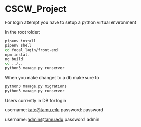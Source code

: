 # CSCW_Project

For login attempt you have to setup a python virtual environment

In the root folder:
```bash
pipenv install
pipenv shell
cd focal_login/front-end
npm install
ng build
cd ../..
python3 manage.py runserver
```

When you make changes to a db make sure to 

```bash
python3 manage.py migrations
python3 manage.py runserver

```
Users currently in DB for login

username: kate@tamu.edu
password: password

username: admin@tamu.edu
password: admin
